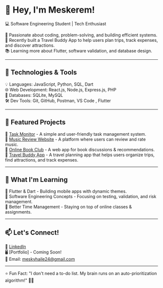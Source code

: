 # 👋 Hey, I'm Meskerem!  
💻 Software Engineering Student | Tech Enthusiast  

🚀 Passionate about coding, problem-solving, and building efficient systems.  
🎯 Recently built a Travel Buddy App to help users plan trips, track expenses, and discover attractions.  
📚 Learning more about Flutter, software validation, and database design.  

---

## 🔧 Technologies & Tools  
💡 Languages: JavaScript, Python, SQL, Dart  
🌐 Web Development: React.js, Node.js, Express.js, PHP  
📂 Databases: SQLite, MySQL  
🛠 Dev Tools: Git, GitHub, Postman, VS Code , Flutter

---

## 📌 Featured Projects  
📌 [Task Monitor](https://github.com/Meskerem15/task-monitor) - A simple and user-friendly task management system.  
📌 [Music Review Website](https://github.com/Meskerem15/music-review) - A platform where users can review and rate music.  
📌 [Online Book Club](https://github.com/Meskerem15/book-club) - A web app for book discussions & recommendations.  
📌 [Travel Buddy App](https://github.com/Meskerem15/travel-buddy) - A travel planning app that helps users organize trips, find attractions, and track expenses.  

---

## 🌱 What I'm Learning  
🔹 Flutter & Dart - Building mobile apps with dynamic themes.  
🔹 Software Engineering Concepts - Focusing on testing, validation, and risk management.  
🔹 Better Time Management - Staying on top of online classes & assignments.  

---

## 📫 Let's Connect!  
💼 [LinkedIn](https://www.linkedin.com/in/meskerem-haile)  
🖥️ [Portfolio] - Coming Soon!  
📧 Email: meskyhaile24@gmail.com  

---

⭐️ Fun Fact: "I don't need a to-do list. My brain runs on an auto-prioritization algorithm!" 🤖📝  
